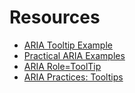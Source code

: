 Resources
==========

- [ARIA Tooltip Example](http://accessibility.athena-ict.com/aria/examples/tooltip.shtml)
- [Practical ARIA Examples](http://heydonworks.com/practical_aria_examples/)
- [ARIA Role=ToolTip](http://pauljadam.com/demos/aria-role-tooltip.html)
- [ARIA Practices: Tooltips](https://www.w3.org/TR/wai-aria-practices-1.1/#dialog_tooltip)